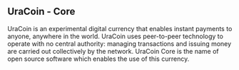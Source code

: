 UraCoin - Core
----------------

UraCoin is an experimental digital currency that enables instant payments to
anyone, anywhere in the world. UraCoin uses peer-to-peer technology to operate
with no central authority: managing transactions and issuing money are carried
out collectively by the network. UraCoin Core is the name of open source
software which enables the use of this currency.
